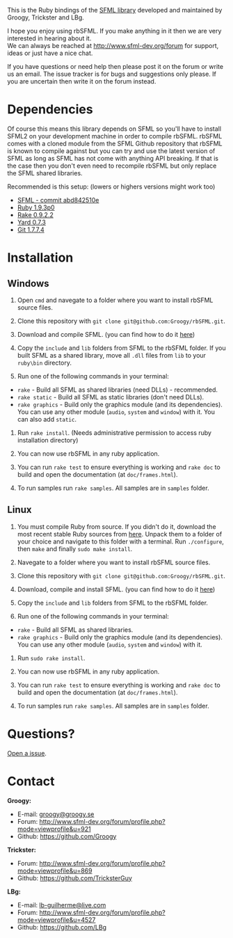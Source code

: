 This is the Ruby bindings of the [SFML library](https://github.com/LaurentGomila/SFML) developed and maintained by Groogy, Trickster and LBg. 

I hope you enjoy using rbSFML. If you make anything in it then we are very interested in hearing about it.  
We can always be reached at http://www.sfml-dev.org/forum for support, ideas or just have a nice chat.

If you have questions or need help then please post it on the forum or write us an email. The issue tracker is for bugs
and suggestions only please. If you are uncertain then write it on the forum instead.

Dependencies
============

Of course this means this library depends on SFML so you'll have to install SFML2 on your development machine in order to compile rbSFML. rbSFML comes with a cloned module from the SFML Github repository that rbSFML is known to compile against but you can try and use the latest version of SFML as long as SFML has not come with anything API breaking. If that is the case then you don't even need to recompile rbSFML but only replace the SFML shared libraries.

Recommended is this setup: (lowers or highers versions might work too)

- [SFML - commit abd842510e](https://github.com/LaurentGomila/SFML/tree/abd842510efaa2816b2f2e7348426163c57058c5)
- [Ruby 1.9.3p0](http://www.ruby-lang.org/en/downloads/)
- [Rake 0.9.2.2](https://rubygems.org/gems/rake)
- [Yard 0.7.3](https://rubygems.org/gems/yard)
- [Git 1.7.7.4](http://git-scm.com/download)

Installation
============

Windows
-------

1.  Open `cmd` and navegate to a folder where you want to install rbSFML source files.

1.  Clone this repository with `git clone git@github.com:Groogy/rbSFML.git`.

1.  Download and compile SFML. (you can find how to do it [here](http://sfml-dev.org/tutorials/2.0/compile-with-cmake.php))

1.  Copy the `include` and `lib` folders from SFML to the rbSFML folder. If you built SFML as a shared library, move all `.dll` files from `lib` to your `ruby\bin` directory.

1.  Run one of the following commands in your terminal:

  * `rake` - Build all SFML as shared libraries (need DLLs) - recommended.
  * `rake static` - Build all SFML as static libraries (don't need DLLs).
  * `rake graphics` - Build only the graphics module (and its dependencies). You can use any other module (`audio`, `system` and `window`) with it. You can also add `static`.

1.  Run `rake install`. (Needs administrative permission to access ruby installation directory)

1.  You can now use rbSFML in any ruby application. 

1.  You can run `rake test` to ensure everything is working and `rake doc` to build and open the documentation (at `doc/frames.html`).

1.  To run samples run `rake samples`. All samples are in `samples` folder.

Linux
-----

1.  You must compile Ruby from source. If you didn't do it, download the most recent stable Ruby sources from [here](http://www.ruby-lang.org/pt/downloads/). Unpack them to a folder of your choice and navigate to this folder with a terminal. Run `./configure`, then `make` and finally `sudo make install`.

1.  Navegate to a folder where you want to install rbSFML source files.

1.  Clone this repository with `git clone git@github.com:Groogy/rbSFML.git`.

1.  Download, compile and install SFML. (you can find how to do it [here](http://sfml-dev.org/tutorials/2.0/compile-with-cmake.php))

1.  Copy the `include` and `lib` folders from SFML to the rbSFML folder.

1.  Run one of the following commands in your terminal:

  * `rake` - Build all SFML as shared libraries.
  * `rake graphics` - Build only the graphics module (and its dependencies). You can use any other module (`audio`, `system` and `window`) with it.

1.  Run `sudo rake install`.

1.  You can now use rbSFML in any ruby application.

1.  You can run `rake test` to ensure everything is working and `rake doc` to build and open the documentation (at `doc/frames.html`).

1.  To run samples run `rake samples`. All samples are in `samples` folder.

Questions?
==========

[Open a issue](https://github.com/Groogy/rbSFML/issues/new).

Contact
=======

**Groogy:**

- E-mail: groogy@groogy.se
- Forum:  http://www.sfml-dev.org/forum/profile.php?mode=viewprofile&u=921
- Github: https://github.com/Groogy

**Trickster:**

- Forum:  http://www.sfml-dev.org/forum/profile.php?mode=viewprofile&u=869
- Github: https://github.com/TricksterGuy

**LBg:**

- E-mail: lb-guilherme@live.com
- Forum:  http://www.sfml-dev.org/forum/profile.php?mode=viewprofile&u=4527
- Github: https://github.com/LBg
